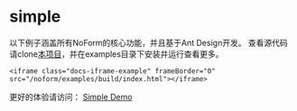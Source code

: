 # simple

以下例子涵盖所有NoForm的核心功能，并且基于Ant Design开发。
查看源代码请clone[本项目](https://github.com/alibaba/noform)，并在examples目录下安装并运行查看更多。

```iframe
<iframe class="docs-iframe-example" frameBorder="0" src="/noform/examples/build/index.html"></iframe>
```

更好的体验请访问： [Simple Demo](https://alibaba.github.io/noform/examples/build/)